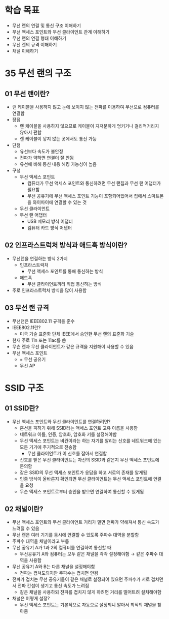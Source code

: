 # 학습 목표

- 무선 랜의 연결 및 통신 구조 이해하기
- 무선 액세스 포인트와 무선 클라이언트 관계 이해하기
- 무선 랜의 연결 형태 이해하기
- 무선 랜의 규격 이해하기
- 채널 이해하기

# 35 무선 랜의 구조

## 01 무선 랜이란?

- 랜 케이블을 사용하지 않고 눈에 보이지 않는 전파를 이용하여 무선으로 컴퓨터를 연결함
- 장점
    - 랜 케이블을 사용하지 않으므로 케이블이 지저분하게 엉키거나 걸리적거리지 않아서 편함
    - 랜 케이블이 닿지 않는 곳에서도 통신 가능
- 단점
    - 유선보다 속도가 불안정
    - 전파가 약하면 연결이 잘 안됨
    - 유선에 비해 통신 내용 해킹 가능성이 높음
- 구성
    - 무선 액세스 포인트
        - 컴퓨터가 무선 액세스 포인트와 통신하려면 무선 랜칩과 무선 랜 어댑터가 필요함
        - 무선 공유기에 무선 액세스 포인트 기능이 포함되어있어서 집에서 스마트폰을 와이파이에 연결할 수 있는 것
    - 무선 클라이언트
    - 무선 랜 어댑터
        - USB 메모리 방식 어댑터
        - 컴퓨터 카드 방식 어댑터

## 02 인프라스트럭처 방식과 애드훅 방식이란?

- 무선랜을 연결하는 방식 2가지
    - 인프라스트럭처
        - 무선 액세스 포인트를 통해 통신하는 방식
    - 애드혹
        - 무선 클라이언트끼리 직접 통신하는 방식
- 주로 인프라스트럭처 방식을 많이 사용함

## 03 무선 랜 규격

- 무선랜은 IEEE802.11 규격을 준수
- IEEE802.11란?
    - 미국 기술 표준화 단체 IEEE에서 승인한 무선 랜의 표준화 기술
- 현재 주로 11n 또는 11ac를 씀
- 무슨 랜과 무선 클라이언트가 같은 규격을 지원해야 사용할 수 있음
- 무선 액세스 포인트
    - = 무선 공유기
    - 무선 AP

# SSID 구조

## 01 SSID란?

- 무선 액세스 포인트와 무선 클라이언트를 연결하려면?
    - 혼선을 피하기 위해 SSID라는 액세스 포인트 고유 이름을 사용함
    - 네트워크 이름, 인증, 암호화, 암호화 키를 설정해야함
    - 무선 액세스 포인트는 비컨이라는 하는 자기를 알리는 신호를 네트워크에 있는 모든 기기에 주기적으로 전송함
        - 무선 클라이언트가 이 신호를 잡아서 연결함
    - 신호를 받은 무선 클라이언트는 자신의 SSID와 같은지 무선 액세스 포인트에 문의함
    - 같은 SSID의 무선 액세스 포인트가 응답을 하고 서로의 존재를 알게됨
    - 인증 방식이 올바른지 확인되면 무선 클라이언트는 무선 액세스 포인트에 연결을 요청
    - 무슨 액세스 포인트로부터 승인을 받으면 연결하여 통신할 수 있게됨

## 02 채널이란?

- 무선 액세스 포인트와 무선 클라이언트 거리가 멀면 전파가 약해져서 통신 속도가 느려질 수 있음
- 무선 랜은 여러 기기를 동시에 연결할 수 있도록 주파수 대역을 분할함
- 주파수 대역을 채널이라고 부름
- 무선 공유기 A가 1과 2의 컴퓨터를 연결하여 통신할 때
    - 무선공유기 A와 컴퓨터는 모두 같은 채널을 각각 설정해야함 → 같은 주파수 대역을 사용함
- 무선 공유기 A와 B는 다른 채널을 설정해야함
    - 전파는 겹쳐도되지만 주파수는 겹치면 안됨
- 전파가 겹치는 무선 공유기들이 같은 채널로 설정되어 있으면 주파수가 서로 겹치면서 전파 간섭이 생기고 통신 속도가 느려짐
    - 같은 채널을 사용하되 전파를 겹치지 않게 하려면 거리를 떨어트려 설치해야함
- 채널은 어떻게 설정?
    - 무선 액세스 포인트는 기본적으로 자동으로 설정되니 알아서 최적의 채널을 찾아줌